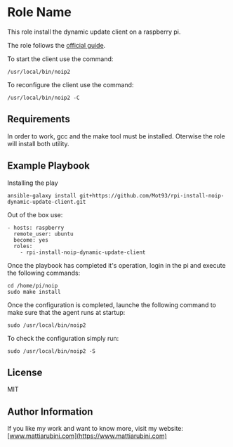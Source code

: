 Role Name
=========

This role install the dynamic update client on a raspberry pi.

The role follows the [official guide](https://www.noip.com/support/knowledgebase/install-ip-duc-onto-raspberry-pi/).

To start the client use the command: 

    /usr/local/bin/noip2

To reconfigure the client use the command:

    /usr/local/bin/noip2 -C

Requirements
------------

In order to work, gcc and the make tool must be installed.
Oterwise the role will install both utility.

Example Playbook
----------------

Installing the play

    ansible-galaxy install git+https://github.com/Mot93/rpi-install-noip-dynamic-update-client.git
    
Out of the box use:

    - hosts: raspberry
      remote_user: ubuntu
      become: yes
      roles:
        - rpi-install-noip-dynamic-update-client
        
Once the playbook has completed it's operation, login in the pi and execute the following commands:

    cd /home/pi/noip
    sudo make install
    
Once the configuration is completed, launche the following command to make sure that the agent runs at startup:
    
    sudo /usr/local/bin/noip2

To check the configuration simply run:

    sudo /usr/local/bin/noip2 -S
    
License
-------

MIT

Author Information
------------------

If you like my work and want to know more, visit my website:
[www.mattiarubini.com](https://www.mattiarubini.com)
